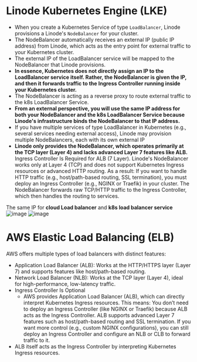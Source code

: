 #  Linode Kubernetes Engine (LKE)

- When you create a Kubernetes Service of type `LoadBalancer`, Linode provisions a Linode's `NodeBalancer` for your cluster.
- The NodeBalancer automatically receives an external IP (public IP address) from Linode, which acts as the entry point for external traffic to your Kubernetes cluster.
- The external IP of the LoadBalancer service will be mapped to the NodeBalancer that Linode provisions.
- **In essence, Kubernetes does not directly assign an IP to the LoadBalancer service itself. Rather, the NodeBalancer is given the IP, and then it forwards traffic to the Ingress Controller running inside your Kubernetes cluster.**
- The NodeBalancer is acting as a reverse proxy to route external traffic to the k8s LoadBalancer Service.
- **From an external perspective, you will use the same IP address for both your NodeBalancer and  the k8s LoadBalancer Service because Linode's infrastructure binds the NodeBalancer to that IP address.**
- If you have multiple services of type LoadBalancer in Kubernetes (e.g., several services needing external access), Linode may provision multiple NodeBalancers, each with its own external IP
- **Linode only provides the NodeBalancer, which operates primarily at the TCP layer (Layer 4) and lacks advanced Layer 7 features like ALB.**
  Ingress Controller Is Required for ALB (7 Layer). Linode's NodeBalancer works only at Layer 4 (TCP) and does not support Kubernetes Ingress resources or advanced HTTP routing. As a result: If you want to handle HTTP traffic (e.g., host/path-based routing, SSL termination), you must deploy an Ingress Controller (e.g., NGINX or Traefik) in your cluster. The NodeBalancer forwards raw TCP/HTTP traffic to the Ingress Controller, which then handles the routing to services.

The same IP for **cloud Load balancer** and **k8s load balancer service**
![image](https://github.com/user-attachments/assets/4be2908a-1bb8-4332-b2e1-81bfc13abc99)
![image](https://github.com/user-attachments/assets/15ee293d-79c9-4dbd-b1de-6f3e8d493c0c)

# AWS Elastic Load Balancing (ELB)

AWS offers multiple types of load balancers with distinct features:

- Application Load Balancer (ALB): Works at the HTTP/HTTPS layer (Layer 7) and supports features like host/path-based routing.
- Network Load Balancer (NLB): Works at the TCP layer (Layer 4), ideal for high-performance, low-latency traffic.
- Ingress Controller Is Optional
   - AWS provides Application Load Balancer (ALB), which can directly interpret Kubernetes Ingress resources. This means:
    You don’t need to deploy an Ingress Controller (like NGINX or Traefik) because ALB acts as the Ingress Controller.
  ALB supports advanced Layer 7 features such as host/path-based routing and SSL termination.
If you want more control (e.g., custom NGINX configurations), you can still deploy an Ingress Controller and configure an NLB or CLB to forward traffic to it.
- ALB itself acts as the Ingress Controller by interpreting Kubernetes Ingress resources.
